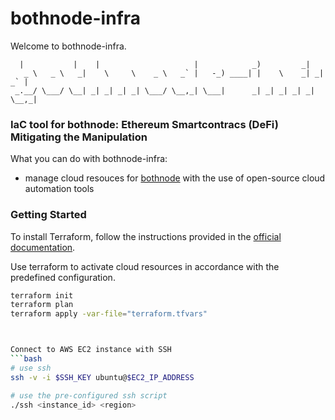 # bothnode-infra
Welcome to bothnode-infra.
```
  |           |    |                     |            _)         _|         
   _ \   _ \   _|    \     \    _ \   _` |   -_) ____| |    \    _| _| _` | 
 _.__/ \___/ \__| _| _| _| _| \___/ \__,_| \___|      _| _| _| _| _| \__,_| 
```

### IaC tool for bothnode: Ethereum Smartcontracs (DeFi) Mitigating the Manipulation
What you can do with bothnode-infra:
 - manage cloud resouces for [bothnode](https://github.com/Utatistics/bothnode/tree/main) with the use of open-source cloud automation tools

### Getting Started 
To install Terraform, follow the instructions provided in the [official documentation](https://developer.hashicorp.com/terraform/install).

Use terraform to activate cloud resources in accordance with the predefined configuration. 
```bash
terraform init 
terraform plan
terraform apply -var-file="terraform.tfvars"



Connect to AWS EC2 instance with SSH
```bash
# use ssh
ssh -v -i $SSH_KEY ubuntu@$EC2_IP_ADDRESS

# use the pre-configured ssh script 
./ssh <instance_id> <region>
```
